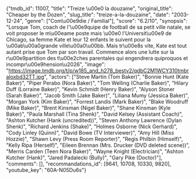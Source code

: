{"tmdb_id": 11007, "title": "Treize \u00e0 la douzaine", "original_title": "Cheaper by the Dozen", "slug_title": "treize-a-la-douzaine", "date": "2003-12-24", "genre": ["Com\u00e9die / Familial"], "score": "6.2/10", "synopsis": "Lorsque Tom, coach de l'\u00e9quipe de football de sa petit ville natale, se voit proposer le m\u00eame poste mais \u00e0 l'Universit\u00e9 de Chicago, sa femme Kate et leur 12 enfants le suivent pour la \u00ab\u00a0grande ville\u00a0\u00bb. Mais tr\u00e8s vite, Kate est tout autant prise que Tom par son travail. Commence alors une lutte sur la r\u00e9partition des t\u00e2ches parentales qui engendrera quiproquos et incompr\u00e9hension\u2026", "image": "https://image.tmdb.org/t/p/w185_and_h278_bestv2/qdbC2M1WCY310tmbraIoxbd32TT.jpg", "actors": ["Steve Martin (Tom Baker)", "Bonnie Hunt (Kate Baker)", "Piper Perabo (Nora Baker)", "Tom Welling (Charlie Baker)", "Hilary Duff (Lorraine Baker)", "Kevin Schmidt (Henry Baker)", "Alyson Stoner (Sarah Baker)", "Jacob Smith (Jake Baker)", "Liliana Mumy (Jessica Baker)", "Morgan York (Kim Baker)", "Forrest Landis (Mark Baker)", "Blake Woodruff (Mike Baker)", "Brent Kinsman (Nigel Baker)", "Shane Kinsman (Kyle Baker)", "Paula Marshall (Tina Shenk)", "David Kelsey (Assistant Coach)", "Ashton Kutcher (Hank (uncredited))", "Steven Anthony Lawrence (Dylan Shenk)", "Richard Jenkins (Shake)", "Holmes Osborne (Nick Gerhard)", "Cody Linley (Quinn)", "David Bowe (TV Interviewer)", "Amy Hill (Miss Hozzie)", "Shawn Levy (Press Room Reporter)", "Regis Philbin (Himself)", "Kelly Ripa (Herself)", "Eileen Brennan (Mrs. Drucker (DVD deleted scene))", "Merris Carden (Teen Nora Baker)", "Wayne Knight (Electrician)", "Ashton Kutcher (Hank)", "Jared Padalecki (Bully)", "Gary Pike (Doctor)"], "comments": [], "recommandations_id": [9641, 10708, 10330, 9820], "youtube_key": "60A-N05Du6s"}